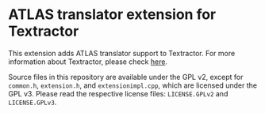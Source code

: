 # ATLAS translator extension for Textractor

This extension adds ATLAS translator support to Textractor. For more information about Textractor, please check [here](https://github.com/Artikash/Textractor).

Source files in this repository are available under the GPL v2, except for `common.h`, `extension.h`, and `extensionimpl.cpp`, which are licensed under the GPL v3. Please read the respective license files: `LICENSE.GPLv2` and `LICENSE.GPLv3`.
